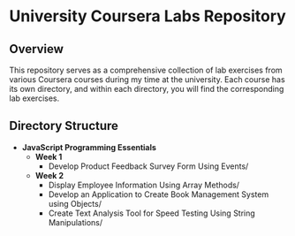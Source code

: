 # University Coursera Labs Repository

## Overview

This repository serves as a comprehensive collection of lab exercises from various Coursera courses during my time at the university. Each course has its own directory, and within each directory, you will find the corresponding lab exercises.

## Directory Structure

- **JavaScript Programming Essentials**
  - **Week 1**
    - Develop Product Feedback Survey Form Using Events/
  - **Week 2**
    - Display Employee Information Using Array Methods/
    - Develop an Application to Create Book Management System using Objects/
    - Create Text Analysis Tool for Speed Testing Using String Manipulations/